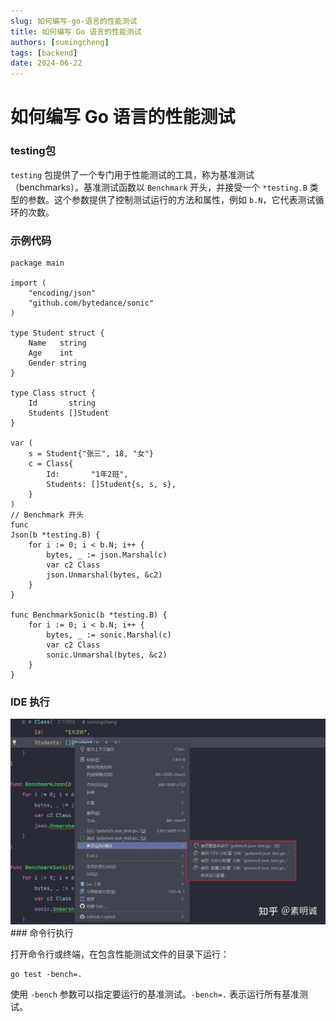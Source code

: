 ```yaml
---
slug: 如何编写-go-语言的性能测试
title: 如何编写 Go 语言的性能测试
authors: [sumingcheng]
tags: [backend]
date: 2024-06-22
---
```


# 如何编写 Go 语言的性能测试



 

### testing包  

`testing` 包提供了一个专门用于性能测试的工具，称为基准测试（benchmarks）。基准测试函数以 `Benchmark` 开头，并接受一个 `*testing.B` 类型的参数。这个参数提供了控制测试运行的方法和属性，例如 `b.N`，它代表测试循环的次数。

### 示例代码  
```
package main
​
import (
    "encoding/json"
    "github.com/bytedance/sonic"
)
​
type Student struct {
    Name   string
    Age    int
    Gender string
}
​
type Class struct {
    Id       string
    Students []Student
}
​
var (
    s = Student{"张三", 18, "女"}
    c = Class{
        Id:       "1年2班",
        Students: []Student{s, s, s},
    }
)
// Benchmark 开头
func 
Json(b *testing.B) {
    for i := 0; i < b.N; i++ {
        bytes, _ := json.Marshal(c)
        var c2 Class
        json.Unmarshal(bytes, &c2)
    }
}
​
func BenchmarkSonic(b *testing.B) {
    for i := 0; i < b.N; i++ {
        bytes, _ := sonic.Marshal(c)
        var c2 Class
        sonic.Unmarshal(bytes, &c2)
    }
}

```
### IDE 执行  
![44c617759eee959e35e5c76c15fb67df](../image/44c617759eee959e35e5c76c15fb67df.jpg)### 命令行执行  

打开命令行或终端，在包含性能测试文件的目录下运行：

```
go test -bench=.
```

使用 `-bench` 参数可以指定要运行的基准测试。`-bench=.` 表示运行所有基准测试。